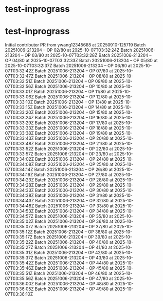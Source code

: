 # test-inprograss
# test-inprograss
Initial contributor PR from ywang12345688 at 20250910-125719
Batch 20251006-213204 – OP 02/80 at 2025-10-07T03:32:24Z
Batch 20251006-213204 – OP 03/80 at 2025-10-07T03:32:28Z
Batch 20251006-213204 – OP 04/80 at 2025-10-07T03:32:33Z
Batch 20251006-213204 – OP 05/80 at 2025-10-07T03:32:37Z
Batch 20251006-213204 – OP 06/80 at 2025-10-07T03:32:42Z
Batch 20251006-213204 – OP 07/80 at 2025-10-07T03:32:47Z
Batch 20251006-213204 – OP 08/80 at 2025-10-07T03:32:51Z
Batch 20251006-213204 – OP 09/80 at 2025-10-07T03:32:56Z
Batch 20251006-213204 – OP 10/80 at 2025-10-07T03:33:01Z
Batch 20251006-213204 – OP 11/80 at 2025-10-07T03:33:06Z
Batch 20251006-213204 – OP 12/80 at 2025-10-07T03:33:10Z
Batch 20251006-213204 – OP 13/80 at 2025-10-07T03:33:15Z
Batch 20251006-213204 – OP 14/80 at 2025-10-07T03:33:20Z
Batch 20251006-213204 – OP 15/80 at 2025-10-07T03:33:24Z
Batch 20251006-213204 – OP 16/80 at 2025-10-07T03:33:29Z
Batch 20251006-213204 – OP 17/80 at 2025-10-07T03:33:33Z
Batch 20251006-213204 – OP 18/80 at 2025-10-07T03:33:38Z
Batch 20251006-213204 – OP 19/80 at 2025-10-07T03:33:43Z
Batch 20251006-213204 – OP 20/80 at 2025-10-07T03:33:48Z
Batch 20251006-213204 – OP 21/80 at 2025-10-07T03:33:52Z
Batch 20251006-213204 – OP 22/80 at 2025-10-07T03:33:57Z
Batch 20251006-213204 – OP 23/80 at 2025-10-07T03:34:02Z
Batch 20251006-213204 – OP 24/80 at 2025-10-07T03:34:08Z
Batch 20251006-213204 – OP 25/80 at 2025-10-07T03:34:14Z
Batch 20251006-213204 – OP 26/80 at 2025-10-07T03:34:19Z
Batch 20251006-213204 – OP 27/80 at 2025-10-07T03:34:23Z
Batch 20251006-213204 – OP 28/80 at 2025-10-07T03:34:28Z
Batch 20251006-213204 – OP 29/80 at 2025-10-07T03:34:33Z
Batch 20251006-213204 – OP 30/80 at 2025-10-07T03:34:38Z
Batch 20251006-213204 – OP 31/80 at 2025-10-07T03:34:43Z
Batch 20251006-213204 – OP 32/80 at 2025-10-07T03:34:48Z
Batch 20251006-213204 – OP 33/80 at 2025-10-07T03:34:53Z
Batch 20251006-213204 – OP 34/80 at 2025-10-07T03:34:57Z
Batch 20251006-213204 – OP 35/80 at 2025-10-07T03:35:02Z
Batch 20251006-213204 – OP 36/80 at 2025-10-07T03:35:07Z
Batch 20251006-213204 – OP 37/80 at 2025-10-07T03:35:12Z
Batch 20251006-213204 – OP 38/80 at 2025-10-07T03:35:17Z
Batch 20251006-213204 – OP 39/80 at 2025-10-07T03:35:22Z
Batch 20251006-213204 – OP 40/80 at 2025-10-07T03:35:27Z
Batch 20251006-213204 – OP 41/80 at 2025-10-07T03:35:31Z
Batch 20251006-213204 – OP 42/80 at 2025-10-07T03:35:37Z
Batch 20251006-213204 – OP 43/80 at 2025-10-07T03:35:42Z
Batch 20251006-213204 – OP 44/80 at 2025-10-07T03:35:46Z
Batch 20251006-213204 – OP 45/80 at 2025-10-07T03:35:51Z
Batch 20251006-213204 – OP 46/80 at 2025-10-07T03:35:56Z
Batch 20251006-213204 – OP 47/80 at 2025-10-07T03:36:00Z
Batch 20251006-213204 – OP 48/80 at 2025-10-07T03:36:05Z
Batch 20251006-213204 – OP 49/80 at 2025-10-07T03:36:10Z
